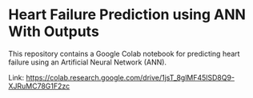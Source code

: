 # Heart Failure Prediction using ANN With Outputs

This repository contains a Google Colab notebook for predicting heart failure using an Artificial Neural Network (ANN).

Link: https://colab.research.google.com/drive/1jsT_8glMF45lSD8Q9-XJRuMC78G1F2zc
